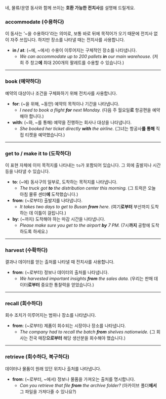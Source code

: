 네, 물류/운영 동사와 함께 쓰이는 **호환 가능한 전치사**를 설명해 드릴게요.

### **accommodate (수용하다)**

이 동사는 '~을 수용하다'라는 의미로, 보통 바로 뒤에 목적어가 오기 때문에 전치사 없이 자주 쓰입니다. 하지만 장소를 나타낼 때는 전치사를 사용합니다.

- **in / at**: (~에, ~에서) 수용이 이루어지는 구체적인 장소를 나타냅니다.
    - _We can accommodate up to 200 pallets **in** our main warehouse._ (저희 주 창고**에** 최대 200개의 팔레트를 수용할 수 있습니다.)

---

### **book (예약하다)**

예약의 대상이나 조건을 구체화하기 위해 전치사를 사용합니다.

- **for**: (~을 위해, ~동안) 예약의 목적이나 기간을 나타냅니다.
    - _I need to book a flight **for** next Monday._ (다음 주 월요일**로** 항공편을 예약해야 합니다.)
- **with**: (~와, ~를 통해) 예약을 진행하는 회사나 대상을 나타냅니다.
    - _She booked her ticket directly **with** the airline._ (그녀는 항공사**를 통해** 직접 티켓을 예약했습니다.)

---

### **get to / make it to (도착하다)**

이 표현 자체에 이미 목적지를 나타내는 `to`가 포함되어 있습니다. 그 외에 출발지나 시간 등을 나타낼 수 있습니다.

- **to**: (~에) 동사구의 일부로, 도착하는 목적지를 나타냅니다.
    - _The truck got **to** the distribution center this morning._ (그 트럭은 오늘 아침 물류 센터**에** 도착했습니다.)
- **from**: (~로부터) 출발지를 나타냅니다.
    - _It takes two days to get to Busan **from** here._ (여기**로부터** 부산까지 도착하는 데 이틀이 걸립니다.)
- **by**: (~까지) 도착해야 하는 마감 시간을 나타냅니다.
    - _Please make sure you get to the airport **by** 7 PM._ (7시**까지** 공항에 도착하도록 하세요.)

---

### **harvest (수확하다)**

결과나 데이터를 얻는 출처를 나타낼 때 전치사를 사용합니다.

- **from**: (~로부터) 정보나 데이터의 출처를 나타냅니다.
    - _We harvested important insights **from** the sales data._ (우리는 판매 데이터**로부터** 중요한 통찰력을 얻었습니다.)

---

### **recall (회수하다)**

회수 조치가 이루어지는 범위나 장소를 나타냅니다.

- **from**: (~로부터) 제품이 회수되는 시장이나 장소를 나타냅니다.
    - _The company had to recall the batch **from** shelves nationwide._ (그 회사는 전국 매장**으로부터** 해당 생산분을 회수해야 했습니다.)

---

### **retrieve (회수하다, 복구하다)**

데이터나 물품이 원래 있던 위치나 출처를 나타냅니다.

- **from**: (~로부터, ~에서) 정보나 물품을 가져오는 출처를 명시합니다.
    - _Can you retrieve that file **from** the archive folder?_ (아카이브 폴더**에서** 그 파일을 가져다줄 수 있나요?)